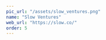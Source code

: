 ```yaml
---
pic_url: "/assets/slow_ventures.png"
name: "Slow Ventures"
web_url: "https://slow.co/"
order: 5
---
```

